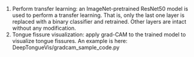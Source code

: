1. Perform transfer learning: an ImageNet-pretrained ResNet50 model is used to perform a transfer learning. That is, only the last one layer is replaced with a binary classifier and retrained. Other layers are intact without any modification.
2. Tongue fissure visualization: apply grad-CAM to the trained model to visualize tongue fissures. An example is here:
        DeepTongueVis/gradcam_sample_code.py
